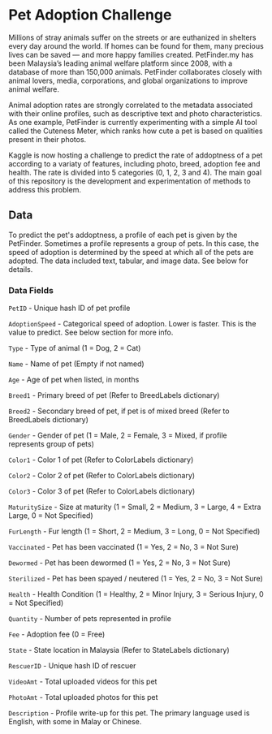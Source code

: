 # Pet Adoption Challenge

Millions of stray animals suffer on the streets or are euthanized in shelters every day around the world. If homes can be 
found for them, many precious lives can be saved — and more happy families created. PetFinder.my has been Malaysia’s leading 
animal welfare platform since 2008, with a database of more than 150,000 animals. PetFinder collaborates closely with animal 
lovers, media, corporations, and global organizations to improve animal welfare.

Animal adoption rates are strongly correlated to the metadata associated with their online profiles, such as descriptive text 
and photo characteristics. As one example, PetFinder is currently experimenting with a simple AI tool called the Cuteness 
Meter, which ranks how cute a pet is based on qualities present in their photos.

Kaggle is now hosting a challenge to predict the rate of addoptness of a pet according to a variaty of features, including photo, 
breed, adoption fee and health. The rate is divided into 5 categories (0, 1, 2, 3 and 4). The main goal of this repository is
the development and experimentation of methods to address this problem.

## Data

To predict the pet's addoptness, a profile of each pet is given by the PetFinder. Sometimes a profile represents a group of 
pets. In this case, the speed of adoption is determined by the speed at which all of the pets are adopted. The data included 
text, tabular, and image data. See below for details.

### Data Fields

`PetID` - Unique hash ID of pet profile

`AdoptionSpeed` - Categorical speed of adoption. Lower is faster. This is the value to predict. See below section for more info.

`Type` - Type of animal (1 = Dog, 2 = Cat)

`Name` - Name of pet (Empty if not named)

`Age` - Age of pet when listed, in months

`Breed1` - Primary breed of pet (Refer to BreedLabels dictionary)

`Breed2` - Secondary breed of pet, if pet is of mixed breed (Refer to BreedLabels dictionary)

`Gender` - Gender of pet (1 = Male, 2 = Female, 3 = Mixed, if profile represents group of pets)

`Color1` - Color 1 of pet (Refer to ColorLabels dictionary)

`Color2` - Color 2 of pet (Refer to ColorLabels dictionary)

`Color3` - Color 3 of pet (Refer to ColorLabels dictionary)

`MaturitySize` - Size at maturity (1 = Small, 2 = Medium, 3 = Large, 4 = Extra Large, 0 = Not Specified)

`FurLength` - Fur length (1 = Short, 2 = Medium, 3 = Long, 0 = Not Specified)

`Vaccinated` - Pet has been vaccinated (1 = Yes, 2 = No, 3 = Not Sure)

`Dewormed` - Pet has been dewormed (1 = Yes, 2 = No, 3 = Not Sure)

`Sterilized` - Pet has been spayed / neutered (1 = Yes, 2 = No, 3 = Not Sure)

`Health` - Health Condition (1 = Healthy, 2 = Minor Injury, 3 = Serious Injury, 0 = Not Specified)

`Quantity` - Number of pets represented in profile

`Fee` - Adoption fee (0 = Free)

`State` - State location in Malaysia (Refer to StateLabels dictionary)

`RescuerID` - Unique hash ID of rescuer

`VideoAmt` - Total uploaded videos for this pet

`PhotoAmt` - Total uploaded photos for this pet

`Description` - Profile write-up for this pet. The primary language used is English, with some in Malay or Chinese.
